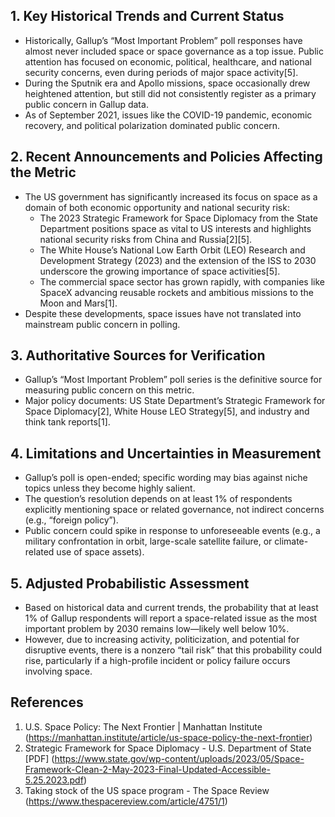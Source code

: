 ## 1. Key Historical Trends and Current Status

- Historically, Gallup’s “Most Important Problem” poll responses have almost never included space or space governance as a top issue. Public attention has focused on economic, political, healthcare, and national security concerns, even during periods of major space activity[5].
- During the Sputnik era and Apollo missions, space occasionally drew heightened attention, but still did not consistently register as a primary public concern in Gallup data.
- As of September 2021, issues like the COVID-19 pandemic, economic recovery, and political polarization dominated public concern.

## 2. Recent Announcements and Policies Affecting the Metric

- The US government has significantly increased its focus on space as a domain of both economic opportunity and national security risk:
  - The 2023 Strategic Framework for Space Diplomacy from the State Department positions space as vital to US interests and highlights national security risks from China and Russia[2][5].
  - The White House’s National Low Earth Orbit (LEO) Research and Development Strategy (2023) and the extension of the ISS to 2030 underscore the growing importance of space activities[5].
  - The commercial space sector has grown rapidly, with companies like SpaceX advancing reusable rockets and ambitious missions to the Moon and Mars[1].
- Despite these developments, space issues have not translated into mainstream public concern in polling.

## 3. Authoritative Sources for Verification

- Gallup’s “Most Important Problem” poll series is the definitive source for measuring public concern on this metric.
- Major policy documents: US State Department’s Strategic Framework for Space Diplomacy[2], White House LEO Strategy[5], and industry and think tank reports[1].

## 4. Limitations and Uncertainties in Measurement

- Gallup’s poll is open-ended; specific wording may bias against niche topics unless they become highly salient.
- The question’s resolution depends on at least 1% of respondents explicitly mentioning space or related governance, not indirect concerns (e.g., “foreign policy”).
- Public concern could spike in response to unforeseeable events (e.g., a military confrontation in orbit, large-scale satellite failure, or climate-related use of space assets).

## 5. Adjusted Probabilistic Assessment

- Based on historical data and current trends, the probability that at least 1% of Gallup respondents will report a space-related issue as the most important problem by 2030 remains low—likely well below 10%.
- However, due to increasing activity, politicization, and potential for disruptive events, there is a nonzero “tail risk” that this probability could rise, particularly if a high-profile incident or policy failure occurs involving space.

## References

1. U.S. Space Policy: The Next Frontier | Manhattan Institute (https://manhattan.institute/article/us-space-policy-the-next-frontier)
2. Strategic Framework for Space Diplomacy - U.S. Department of State [PDF] (https://www.state.gov/wp-content/uploads/2023/05/Space-Framework-Clean-2-May-2023-Final-Updated-Accessible-5.25.2023.pdf)
3. Taking stock of the US space program - The Space Review (https://www.thespacereview.com/article/4751/1)
